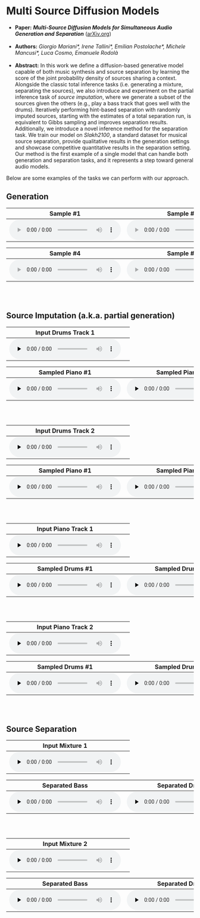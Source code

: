 # Multi Source Diffusion Models

 * **Paper:** ***Multi-Source Diffusion Models for Simultaneous Audio Generation and Separation*** \([arXiv.org](-)\)  <br/><br/>
 * **Authors:** *Giorgio Mariani\*, Irene Tallini\*, Emilian Postolache\*, Michele Mancusi\*, Luca Cosmo, Emanuele Rodolà*  <br/><br/>
 * **Abstract:**  In this work we define a diffusion-based generative model capable of both music synthesis and source separation by learning the score of the joint probability density of sources sharing a context. Alongside the classic total inference tasks (i.e. generating a mixture, separating the sources), we also introduce and experiment on the partial inference task of *source imputation*, where we generate a subset of the sources given the others (e.g., play a bass track that goes well with the drums). Iteratively performing hint-based separation with randomly imputed sources, starting with the estimates of a total separation run, is equivalent to Gibbs sampling and improves separation results.
 Additionally, we introduce a novel inference method  for the separation task. We train our model on *Slakh2100*, a standard dataset for musical source separation, provide qualitative results in the generation settings and showcase competitive quantitative results in the separation setting.
 Our method is the first example of a single model that can handle both generation and separation tasks, and it represents a step toward general audio models.

Below are some examples of the tasks we can perform with our approach.

## Generation

| Sample #1    | Sample #2    | Sample #3    |
| :----------: | :----------: | :----------: |
|<audio controls><source src="media/generation/sample-1.mp3"></audio> | <audio controls><source src="media/generation/sample-2.mp3"></audio> | <audio controls><source src="media/generation/sample-3.mp3"></audio> |


| Sample #4    | Sample #5    | Sample #6    |
| :----------: | :----------: | :----------: |
| <audio controls><source src="media/generation/sample-4.mp3"></audio>| <audio controls><source src="media/generation/sample-5.mp3"></audio>|  <audio controls><source src="media/generation/sample-6.mp3"></audio>|

<br/><br/>

## Source Imputation (a.k.a. partial generation)
| Input Drums Track 1| |
| :----------: | :----------: |
|<audio controls preload="none"><source src="media/inpainting/original-1.mp3" type="audio/mpeg"> Your browser does not support the audio element.</audio> | |

| Sampled Piano #1 | Sampled Piano #2 | Sampled Piano #3|
| :----------: | :----------: | :----------: |
|<audio controls preload="none"><source src="media/inpainting/sample-1-1.mp3" type="audio/mpeg"> Your browser does not support the audio element.</audio> |    <audio controls preload="none"><source src="media/inpainting/sample-1-2.mp3" type="audio/mpeg"> Your browser does not support the audio element.</audio> |    <audio controls preload="none"><source src="media/inpainting/sample-1-3.mp3" type="audio/mpeg"> Your browser does not support the audio element.</audio>|

<br/><br/>

| Input Drums Track 2| |
| :----------: | :----------: |
| <audio controls preload="none"><source src="media/inpainting/original-2.mp3" type="audio/mpeg"> Your browser does not support the audio element.</audio> |   |

| Sampled Piano  #1 | Sampled Piano  #2 | Sampled Piano  #3|
| :----------: | :----------: | :----------: |
|<audio controls preload="none"><source src="media/inpainting/sample-2-1.mp3" type="audio/mpeg"> Your browser does not support the audio element.</audio> |    <audio controls preload="none"><source src="media/inpainting/sample-2-2.mp3" type="audio/mpeg"> Your browser does not support the audio element.</audio> |    <audio controls preload="none"><source src="media/inpainting/sample-2-3.mp3" type="audio/mpeg"> Your browser does not support the audio element.</audio>|

<br/><br/>

| Input Piano Track 1|  |
| :----------: | :----------: |
| <audio controls preload="none"><source src="media/inpainting/original-3.mp3" type="audio/mpeg"> Your browser does not support the audio element.</audio> |  |

| Sampled Drums  #1 | Sampled Drums #2 | Sampled Drums #3|
| :----------: | :----------: | :----------: |
|    <audio controls preload="none"><source src="media/inpainting/sample-3-1.mp3" type="audio/mpeg"> Your browser does not support the audio element.</audio> |    <audio controls preload="none"><source src="media/inpainting/sample-3-2.mp3" type="audio/mpeg"> Your browser does not support the audio element.</audio> |    <audio controls preload="none"><source src="media/inpainting/sample-3-3.mp3" type="audio/mpeg"> Your browser does not support the audio element.</audio>|

<br/><br/>

| Input Piano Track 2|  |
| :----------: | :----------: |
| <audio controls preload="none"><source src="media/inpainting/original-4.mp3" type="audio/mpeg"> Your browser does not support the audio element.</audio> |   |

| Sampled Drums #1 | Sampled Drums #2 | Sampled Drums #3|
| :----------: | :----------: | :----------: |
|<audio controls preload="none"><source src="media/inpainting/sample-4-1.mp3" type="audio/mpeg"> Your browser does not support the audio element.</audio> |    <audio controls preload="none"><source src="media/inpainting/sample-4-2.mp3" type="audio/mpeg"> Your browser does not support the audio element.</audio> |    <audio controls preload="none"><source src="media/inpainting/sample-4-3.mp3" type="audio/mpeg"> Your browser does not support the audio element.</audio>|

<br/><br/>

## Source Separation
| Input Mixture 1| |
| :----------: | :--------: |
|<audio controls preload="none"><source src="media/separation/mix-1.mp3" type="audio/mpeg"> Your browser does not support the audio element.</audio> | |

| Separated Bass | Separated Drums | Separated Guitar| Separated Piano|
| :----------: | :----------: | :----------: | :----------: |
|<audio controls preload="none"><source src="media/separation/sep-1-bass.mp3" type="audio/mpeg"> Your browser does not support the audio element.</audio> |    <audio controls preload="none"><source src="media/separation/sep-1-drums.mp3" type="audio/mpeg"> Your browser does not support the audio element.</audio> |    <audio controls preload="none"><source src="media/separation/sep-1-guitar.mp3" type="audio/mpeg"> Your browser does not support the audio element.</audio> |    <audio controls preload="none"><source src="media/separation/sep-1-piano.mp3" type="audio/mpeg"> Your browser does not support the audio element.</audio>|

<br/><br/>

| Input Mixture 2| |
| :----------: | :--------: |
|<audio controls preload="none"><source src="media/separation/mix-2.mp3" type="audio/mpeg"> Your browser does not support the audio element.</audio> | |

| Separated Bass | Separated Drums | Separated Guitar| Separated Piano|
| :----------: | :----------: | :----------: | :----------: |
|<audio controls preload="none"><source src="media/separation/sep-2-bass.mp3" type="audio/mpeg"> Your browser does not support the audio element.</audio> |    <audio controls preload="none"><source src="media/separation/sep-2-drums.mp3" type="audio/mpeg"> Your browser does not support the audio element.</audio> |    <audio controls preload="none"><source src="media/separation/sep-2-guitar.mp3" type="audio/mpeg"> Your browser does not support the audio element.</audio> |    <audio controls preload="none"><source src="media/separation/sep-2-piano.mp3" type="audio/mpeg"> Your browser does not support the audio element.</audio>|

